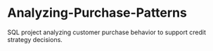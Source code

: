 # Analyzing-Purchase-Patterns
SQL project analyzing customer purchase behavior to support credit strategy decisions.
